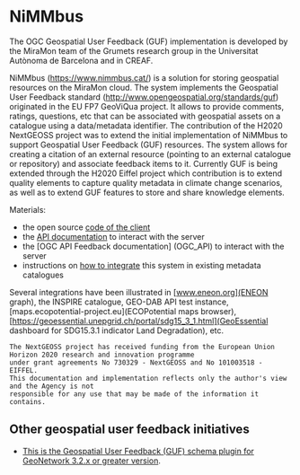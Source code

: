 # NiMMbus
The OGC Geospatial User Feedback (GUF) implementation is developed by the MiraMon team of the Grumets research group in the Universitat Autònoma de Barcelona and in CREAF.

NiMMbus (https://www.nimmbus.cat/) is a solution for storing geospatial resources on the MiraMon cloud. The system implements the Geospatial User Feedback standard (http://www.opengeospatial.org/standards/guf) originated in the EU FP7 GeoViQua project. It allows to provide comments, ratings, questions, etc that can be associated with geospatial assets on a catalogue using a data/metadata identifier. The contribution of the H2020 NextGEOSS project was to extend the initial implementation of NiMMbus to support Geospatial User Feedback (GUF) resources. The system allows for creating a citation of an external resource (pointing to an external catalogue or repository) and associate feedback items to it. Currently GUF is being extended through the H2020 Eiffel project which contribution is to extend quality elements to capture quality metadata in climate change scenarios, as well as to extend GUF features to store and share knowledge elements.

Materials:
  * the open source [code of the client](client_js)
  * the [API documentation](API) to interact with the server
  * the [OGC API Feedback documentation] (OGC_API) to interact with the server
  * instructions on [how to integrate](GUF_integration) this system in existing metadata catalogues

Several integrations have been illustrated in [www.eneon.org](ENEON graph), the INSPIRE catalogue, GEO-DAB API test instance, [maps.ecopotential-project.eu](ECOPotential maps browser), [https://geoessential.unepgrid.ch/portal/sdg15_3_1.html](GeoEssential dashboard for SDG15.3.1 indicator Land Degradation), etc.

```
The NextGEOSS project has received funding from the European Union Horizon 2020 research and innovation programme
under grant agreements No 730329 - NextGEOSS and No 101003518 - EIFFEL.
This documentation and implementation reflects only the author's view and the Agency is not
responsible for any use that may be made of the information it contains.
```

## Other geospatial user feedback initiatives
  * [This is the Geospatial User Feedback (GUF) schema plugin for GeoNetwork 3.2.x or greater version](https://github.com//metadata101/guf10).
